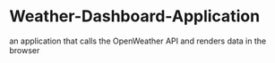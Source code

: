 # Weather-Dashboard-Application
an application that calls the OpenWeather API and renders data in the browser
